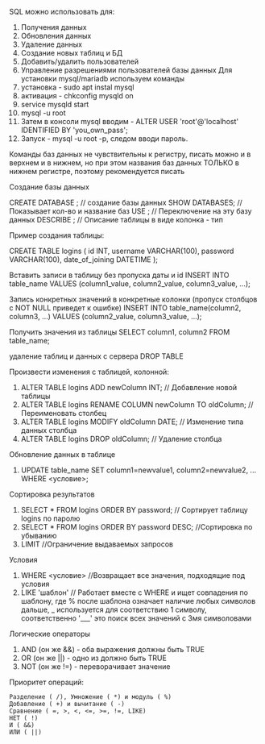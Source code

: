 SQL можно использовать для:
1) Получения данных
2) Обновления данных
3) Удаление данных
4) Создание новых таблиц и БД
5) Добавить/удалить пользователей
6) Управление разрешениями пользователей базы данных
Для установки mysql/mariadb используем команды 
1) установка - sudo apt instal mysql
2) активация - chkconfig mysqld on
3) service mysqld start
4) mysql -u root
5)  Затем в консоли mysql вводим - ALTER USER 'root'@'localhost' IDENTIFIED BY 'you_own_pass';
6) Запуск - mysql -u root -p, следом вводи пароль.

Команды баз данных не чувствительны к регистру, писать можно и в верхнем и в нижнем, но при этом названия баз данных ТОЛЬКО в нижнем регистре, поэтому рекомендуется писать 

Создание базы данных

CREATE DATABASE <name>;     // создание базы данных
SHOW DATABASES;                   // Показывает кол-во и название баз 
USE <name>;                            // Переключение на эту базу данных
DESCRIBE <name>;                  // Описание таблицы в виде колонка - тип 

Пример создания таблицы:

CREATE TABLE logins (
    id INT,
    username VARCHAR(100),
    password VARCHAR(100),
    date_of_joining DATETIME
    );

Вставить записи в таблицу без пропуска даты и id
INSERT INTO table_name VALUES (column1_value, column2_value, column3_value, ...); 

Запись конкретных значений в конкретные колонки (пропуск столбцов с  NOT NULL приведет к ошибке)
INSERT INTO table_name(column2, column3, ...) VALUES (column2_value, column3_value, ...);

Получить значения из таблицы
SELECT column1, column2 FROM table_name;

удаление таблиц и данных с сервера
DROP TABLE <name>

Произвести изменения с таблицей, колонной:

1) ALTER TABLE logins ADD newColumn INT;       // Добавление новой таблицы
2) ALTER TABLE logins RENAME COLUMN newColumn TO oldColumn;  //Переименовать столбец 
3) ALTER TABLE logins MODIFY oldColumn DATE;   // Изменение типа данных столбца
4) ALTER TABLE logins DROP oldColumn;   // Удаление столбца

Обновление данных в таблице 
1) UPDATE table_name SET column1=newvalue1, column2=newvalue2, ... WHERE <условие>; 

Сортировка результатов
1) SELECT * FROM logins ORDER BY password;    // Сортирует таблицу logins по паролю
2) SELECT * FROM logins ORDER BY password DESC;   //Сортировка по убыванию 
3) LIMIT <value>   //Ограничение выдаваемых запросов


Условия
1) WHERE <условие>      //Возвращает все значения, подходящие под условия
2) LIKE 'шаблон'    // Работает вместе с WHERE и ищет совпадения по шаблону, где % после шаблона означает наличие любых символов дальше, _ используется для соответствию 1 символу, соответственно '___' это поиск всех значений с 3мя символовами

Логические операторы 
1) AND (он же &&) - оба выражения должны быть TRUE
2) OR (он же ||) - одно из должно быть TRUE
3) NOT (он же !=) - переворачивает значение 

Приоритет операций: 

    Разделение ( /), Умножение ( *) и модуль ( %)
    Добавление ( +) и вычитание ( -)
    Сравнение ( =, >, <, <=, >=, !=, LIKE)
    НЕТ ( !)
    И ( &&)
    ИЛИ ( ||)
